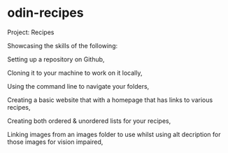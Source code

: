 # odin-recipes
Project: Recipes

Showcasing the skills of the following: 

Setting up a repository on Github, 

Cloning it to your machine to work on it locally, 

Using the command line to navigate your folders, 

Creating a basic website that with a homepage that has links to various recipes, 

Creating both ordered & unordered lists for your recipes, 

Linking images from an images folder to use whilst using alt decription for those images for vision impaired, 
